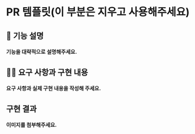 # PR 템플릿(이 부분은 지우고 사용해주세요)

## 📌 기능 설명 

#### 기능을 대략적으로 설명해주세요.

## 👩‍💻 요구 사항과 구현 내용 
#### 요구 사항과 실제 구현 내용을 작성해 주세요.

## 구현 결과
#### 이미지를 첨부해주세요.
